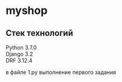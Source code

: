 # myshop

## Стек технологий
Python 3.7.0  
Django 3.2  
DRF 3.12.4

в файле 1.py выполнение первого задания